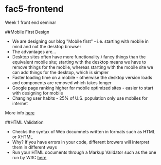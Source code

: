 # fac5-frontend
Week 1 front end seminar


##Mobile First Design  
* We are designing our blog "Mobile first" - i.e. starting with mobile in mind and not the desktop browser  
* The advantages are... 
 * Desktop sites often have more functionality / fancy things than the equivalent mobile site; starting with the desktop means we have to remove things for the mobile, whereas starting with the mobile site we can add things for the desktop, which is simpler
 * Faster loading time on a mobile - otherwise the desktop version loads and components are removed which takes longer
 * Google page ranking higher for mobile optimized sites - easier to start with designing for mobile
 * Changing user habits - 25% of U.S. population only use mobiles for internet
 
More info [here](http://designshack.net/articles/css/mobilefirst/)

##HTML Validation 
* Checks the syntax of Web documnets written in formats such as HTML or XHTML
* Why? If you have errors in your code, different browers will interpret them in different ways
* Run your HTML documents through a Markup Validator such as the one run by W3C [here](https://validator.w3.org/)


